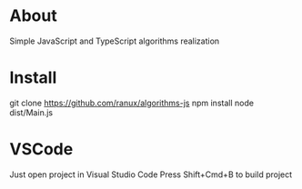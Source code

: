 # About
Simple JavaScript and TypeScript algorithms realization

# Install
git clone https://github.com/ranux/algorithms-js
npm install
node dist/Main.js

# VSCode
Just open project in Visual Studio Code
Press Shift+Cmd+B to build project